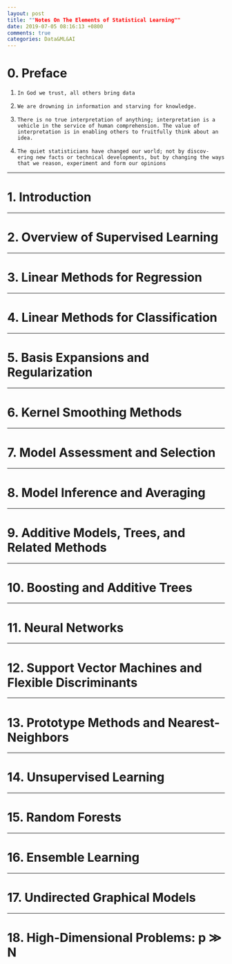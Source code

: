 ```yaml
---
layout: post
title: ""Notes On The Elements of Statistical Learning""
date: 2019-07-05 08:16:13 +0800
comments: true
categories: Data&ML&AI
---
```

# 0. Preface

1. `In God we trust, all others bring data`

2. `We are drowning in information and starving for knowledge.`

3. `There is no true interpretation of anything; interpretation is a vehicle in the service of human comprehension. The value of interpretation is in enabling others to fruitfully think about an idea.`

4. `The quiet statisticians have changed our world; not by discov- ering new facts or technical developments, but by changing the ways that we reason, experiment and form our opinions`

****
# 1. Introduction

***
# 2. Overview of Supervised Learning

***
# 3. Linear Methods for Regression

***
# 4. Linear Methods for Classification

***
# 5. Basis Expansions and Regularization

***
# 6. Kernel Smoothing Methods

***
# 7. Model Assessment and Selection

***
# 8. Model Inference and Averaging

***
# 9. Additive Models, Trees, and Related Methods

***
# 10. Boosting and Additive Trees

***
# 11. Neural Networks

***
# 12. Support Vector Machines and Flexible Discriminants

***
# 13. Prototype Methods and Nearest-Neighbors

***
# 14. Unsupervised Learning

***
# 15. Random Forests

***
# 16. Ensemble Learning

***
# 17. Undirected Graphical Models

***
# 18. High-Dimensional Problems: p ≫ N